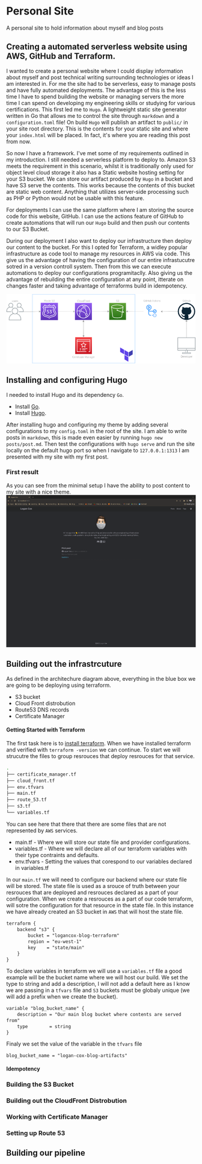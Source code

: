 # Personal Site
A personal site to hold information about myself and blog posts

## Creating a automated serverless website using AWS, GitHub and Terraform.
I wanted to create a personal website where I could display information about myself and post technical writing surrounding technologies or ideas I am interested in. For me the site had to be serverless, easy to manage posts and have fully automated deployments. The advantage of this is the less time I have to spend building the website or managing servers the more time I can spend on developing my engineering skills or studying for various certifications. This first led me to `Hugo`. A lightweight static site generator written in Go that allows me to control the site through `markdown`  and a `configuration.toml` file! On build `Hugo` will publish an artifact to `public/` in your site root directory. This is the contents for your static site and where your `index.html` will be placed. In fact, it's where you are reading this post from now.

So now I have a framework. I've met some of my requirements outlined in my introduction. I still needed a serverless platform to deploy to. Amazon S3 meets the requirement in this scenario, whilst it is traditionally only used for object level cloud storage it also has a Static website hosting setting for your S3 bucket. We can store our artifact produced by `Hugo` in a bucket and have S3 serve the contents. This works because the contents of this bucket are static web content. Anything that utilizes server-side processing such as PHP or Python would not be usable with this feature. 

For deployments I can use the same platform where I am storing the source code for this website, GitHub. I can use the actions feature of GitHub to create automations that will run our `Hugo` build and then push our contents to our S3 Bucket. 

During our deployment I also want to deploy our infrastructure then deploy our content to the bucket. For this I opted for Terraform, a widley popular infrastructure as code tool to manage my resources in AWS via code. This give us the advantage of having the configuration of our entire infrastucutre sotred in a version controll system. Then from this we can execute automations to deploy our configurations programitaclly. Also giving us the advantage of rebuilding the entire configuration at any point, itterate on changes faster and taking advantage of terraforms build in idempotency. 

![arch](images/arch.png)

## Installing and configuring Hugo
I needed to install Hugo and its dependency `Go`.
- Install [Go](https://go.dev/doc/install).
- Install [Hugo](https://gohugo.io/getting-started/installing/).

After installing hugo and configuring my theme by adding several configurations to my `config.toml` in the root of the site.  I am able to write posts in  `markdown`, this is made even easier by running `hugo new posts/post.md`. Then test the configurations with `hugo serve` and run the site locally on the default hugo port so when I navigate to `127.0.0.1:1313` I am presented with my site with my first post.

### First result
As you can see from the minimal setup I have the ability to post content to my site with a nice theme.
![first-site](images/frist-ss.png)

## Building out the infrastrcuture

As defined in the architechure diagram above, everything in the blue box we are going to be deploying using terraform.

- S3 bucket
- Cloud Front distrobution 
- Route53 DNS records
- Certificate Manager

#### Getting Started with Terraform

The first task here is to [install terraform](https://go.dev/doc/install). When we have installed terraform and verified with `terraform -version` we can continue. To start we will strucutre the files to group resrouces that deploy resrouces for that service. 
```bash 
.
├── certificate_manager.tf
├── cloud_front.tf
├── env.tfvars
├── main.tf
├── route_53.tf
├── s3.tf
└── variables.tf
```
You can see here that there that there are some files that are not represented by `AWS` services.
- main.tf - Where we will store our state file and provider configurations.
- variables.tf - Where we will declare all of our terraform variables with their type contraints and defaults. 
- env.tfvars - Setting the values that corespond to our variables declared in variables.tf

In our `main.tf` we will need to configure our backend where our state file will be stored. The state file is used as a srouce of truth between your resrouces that are deployed and resrouces declared as a part of your configuration. When we create a resrouces as a part of our code terraform, will sotre the configuration for that resource in the state file. In this instance we have already created an S3 bucket in `AWS` that will host the state file.

```HCL
terraform {
    backend "s3" {
        bucket = "logancox-blog-terraform"
        region = "eu-west-1"
        key    = "state/main"
    }
}
```

To declare variables in terraform we will use a `variables.tf` file a good example will be the bucket name where we will host our build. We set the type to string and add a description, I will not add a default here as I know we are passing in a `tfvars` file and `S3` buckets must be globaly unique (we will add a prefix when we create the bucket).

```HCL
variable "blog_bucket_name" {
    description = "Our main blog bucket where contents are served from"
    type        = string
}
```

Finaly we set the value of the variable in the `tfvars` file

```
blog_bucket_name = "logan-cox-blog-artifacts"
```


#### Idempotency

### Building the S3 Bucket

### Building out the CloudFront Distrobution

### Working with Certificate Manager

### Setting up Route 53

## Building our pipeline


